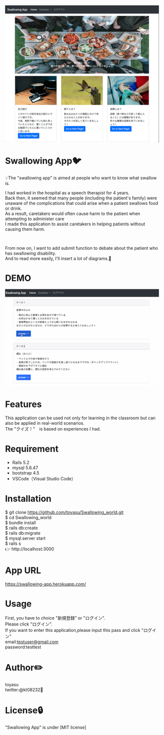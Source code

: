 ![toppage](https://github.com/toyasu/Swallowing_world/blob/master/%E3%82%B9%E3%82%AF%E3%83%AA%E3%83%BC%E3%83%B3%E3%82%B7%E3%83%A7%E3%83%83%E3%83%88%202020-06-30%2011.36.13.png)

# Swallowing App:bird: 
:bulb:The "swallowing app" is aimed at people who want to know what swallow is.<br>

I had worked in the hospital as a speech therapist for 4 years.<br>
Back then, it seemed that many people (including the patient's family) were unaware of the complications that could arise when a patient swallows food or drink.<br>
As a result, caretakers would often cause harm to the patient when attempting to administer care<br>
I made this application to assist caretakers in helping patients without causing them harm.

<br>

From now on, I want to add submit function to debate about the patient who has swallowing disability.<br>
And to read more easily, I'll insert a lot of diagrams.:thought_balloon:
 
# DEMO
 
![quizpage](https://github.com/toyasu/Swallowing_world/blob/master/e487e37e9970ba555ecd345c576df21e.gif)
 
# Features
 
 This application can be used not only for learning in the classroom but can also be applied in real-world scenarios.<br>
 The "クイズ！"　is based on experiences I had.
 
# Requirement
 
* Rails 5.2
* mysql  5.6.47
* bootstrap 4.5
* VSCode（Visual Studio Code）

 
# Installation
 
$ git clone https://github.com/toyasu/Swallowing_world.git<br>
$ cd Swallowing_world<br>
$ bundle install<br>
$ rails db:create<br>
$ rails db:migrate<br>
$ mysql.server start <br>
$ rails s<br>
👉 http://localhost:3000

# App URL

https://swallowing-app.herokuapp.com/
 
# Usage
 
First, you have to choice "新規登録" or "ログイン".<br>
Please click "ログイン".<br>
If you want to enter this application,please input this pass and click "ログイン"<br>
email:testuser@gmail.com   <br>
password:testtest
 
# Author:pencil2: 
toyasu<br>
twitter:@kt08232:iphone:
 
# License:lock: 
"Swallowing App" is under [MIT license]
 
